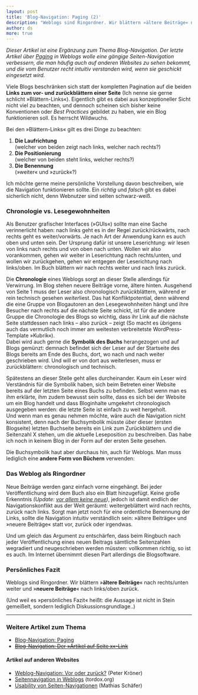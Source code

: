 ```yaml
---
layout: post
title: 'Blog-Navigation: Paging (2)'
description: "Weblogs sind Ringordner. Wir blättern »ältere Beiträge« nach rechts/unten weiter und »neuere Beiträge« nach links/oben zurück."
author: ds
more: true
---
```


*Dieser Artikel ist eine Ergänzung zum Thema Blog-Navigation. Der letzte Artikel über [Paging](http://blog.decaf.de/2008/01/blog-navigation-paging) in Weblogs wolle eine gängige Seiten-Navigation verbessern, die man häufig auch auf anderen Websites zu sehen bekommt, und die vom Benutzer recht intuitiv verstanden wird, wenn sie geschickt eingesetzt wird.*

Viele Blogs beschränken sich statt der kompletten Pagination auf die beiden **Links zum vor- und zurückblättern einer Seite** (Ich nenne sie gerne schlicht »Blättern-Links«). Eigentlich gibt es dabei aus konzeptioneller Sicht nicht viel zu beachten, und dennoch scheinen sich bisher keine Konventionen oder *Best Practices* gebildet zu haben, wie ein Blog funktionieren soll. Es herrscht Wildwuchs.

Bei den »Blättern-Links« gilt es drei Dinge zu beachten:

1. **Die Laufrichtung**  
 (welcher von beiden zeigt nach links, welcher nach rechts?)
2. **Die Positionierung**  
 (welcher von beiden steht links, welcher rechts?)
3. **Die Benennung**  
 (»weiter« und »zurück«?)

Ich möchte gerne meine persönliche Vorstellung davon beschreiben, wie die Navigation funktionieren sollte. Ein *richtig* und *falsch* gibt es dabei sicherlich nicht, denn Webnutzer sind selten schwarz-weiß.

### Chronologie vs. Lesegewohnheiten

Als Benutzer grafischer Interfaces (»GUIs«) sollte man eine Sache verinnerlicht haben: nach links geht es in der Regel zurück/rückwärts, nach rechts geht es weiter/vorwärts. Je nach Art der Anwendung kann es auch oben und unten sein. Der Ursprung dafür ist unsere Leserichtung: wir lesen von links nach rechts und von oben nach unten. Wollen wir also vorankommen, gehen wir weiter in Leserichtung nach rechts/unten, und wollen wir zurückgehen, gehen wir entgegen der Leserichtung nach links/oben. Im Buch blättern wir nach rechts weiter und nach links zurück.

Die **Chronologie** eines Weblogs sorgt an dieser Stelle allerdings für Verwirrung. Im Blog stehen neuere Beiträge vorne, ältere hinten. Ausgehend von Seite 1 muss der Leser also chronologisch *zurück*blättern, während er rein technisch gesehen *weiter*liest. Das hat Konfliktpotential, denn während die eine Gruppe von Blogautoren an den Lesegewohnheiten hängt und ihre Besucher nach rechts auf die nächste Seite schickt, ist für die andere Gruppe die Chronologie des Blogs so wichtig, dass ihr Link auf die nächste Seite stattdessen nach links – also zurück – zeigt (So macht es übrigens auch das vermutlich noch immer am weitesten verbreitetste WordPress-Template »Kubrik«).  
 Dabei wird auch gerne die **Symbolik des Buchs** herangezogen und auf Blogs gemünzt: demnach befindet sich der Leser auf der Startseite des Blogs bereits am Ende des Buchs, dort, wo nach und nach weiter geschrieben wird. Und will er von dort aus weiterlesen, muss er zurückblättern: chronologisch und technisch.

Spätestens an dieser Stelle geht alles durcheinander. Kaum ein Leser wird Verständnis für die Symbolik haben, sich beim Betreten einer Website bereits auf der letzten Seite eines Buchs zu befinden. Selbst wenn man es ihm erklärte, ihm zudem bewusst sein sollte, dass es sich bei der Website um ein Blog handelt und dass Bloginhalte umgekehrt chronologisch ausgegeben werden: die letzte Seite ist einfach zu weit hergeholt.  
 Und wenn man es genau nehmen möchte, wäre auch die Navigation nicht konsistent, denn nach der Buchsymbolik müsste *über* dieser (ersten Blogseite) letzten Buchseite bereits ein Link zum Zurückblättern und die Seitenzahl X stehen, um die aktuelle Leseposition zu beschreiben. Das habe ich noch in keinem Blog in der Form auf der ersten Seite gesehen.

Die Buchsymbolik haut aber durchaus hin, auch für Weblogs. Man muss lediglich eine **andere Form von Büchern** verwenden:

### Das Weblog als Ringordner

Neue Beiträge werden ganz einfach vorne eingehängt. Bei jeder Veröffentlichung wird dem Buch also ein Blatt hinzugefügt. Keine große Erkenntnis *(Update: [vor allem keine neue](http://www.peterkroener.de/2008/01/12/weblog-navigation-vor-oder-zurueck/#comment-6381))*, jedoch ist damit endlich der Navigationskonflikt aus der Welt geräumt: weitergeblättert wird nach rechts, zurück nach links. Sorgt man jetzt noch für eine ordentliche Benennung der Links, sollte die Navigation intuitiv verständlich sein: »ältere Beiträge« und »neuere Beiträge« statt vor, zurück oder irgendwas.

Und um gleich das Argument zu entschärfen, dass beim Ringbuch nach jeder Veröffentlichung eines neuen Beitrags sämtliche Seitenzahlen wegradiert und neugeschrieben werden müssten: vollkommen richtig, so ist es auch. Im Internet übernimmt diesen Part allerdings die Blogsoftware.

### Persönliches Fazit

Weblogs sind Ringordner. Wir blättern »**ältere Beiträge**« nach rechts/unten weiter und »**neuere Beiträge**« nach links/oben zurück.

(Und weil es »persönliches Fazit« heißt: die Aussage ist nicht in Stein gemeißelt, sondern lediglich Diskussionsgrundlage..)

---

### Weitere Artikel zum Thema

- [Blog-Navigation: Paging](http://blog.decaf.de/2008/01/blog-navigation-paging)
- ~~[Blog-Navigation: Der »Artikel auf Seite x«-Link](http://blog.decaf.de/2007/04/blog-navigation-the-entries-on-page-x-link)~~

#### Artikel auf anderen Websites

- [Weblog-Navigation: Vor oder zurück?](http://www.peterkroener.de/2008/01/12/weblog-navigation-vor-oder-zurueck/) (Peter Kröner)
- [Seitennavigation in Weblogs](http://tordox.org/23/seitennavigation-in-weblogs) (tordox.org)
- [Usability von Seiten-Navigationen](http://aktuell.de.selfhtml.org/weblog/seitennavigation) (Mathias Schäfer)


